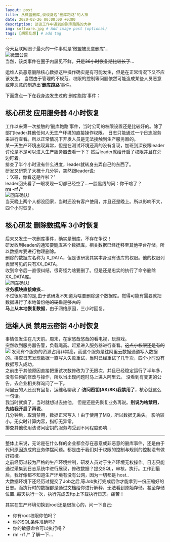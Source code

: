 ```yaml
---
layout: post
title: 从微盟删库,谈谈身边'删库跑路'的大神
date: 2020-02-26 00:00:00 +0300
description: 谈谈工作中遇到的删库跑路的大神
img: software.jpg # Add image post (optional)
tags: [胡思乱想] # add tag
---
```

今天互联网圈子最火的一件事就是‘微盟被恶意删库’...  
![微盟公告]({{site.baseurl}}/assets/img/weimeng.png)  
当然，该类事件在圈子内屡见不鲜，~~只是36小时恢复期比较长了~~...

运维人员恶意删除核心数据这种操作确实是有可能发生，但是在正常情况下又不应该发生。
当然由于管理的不规范、权限的控制等问题依然可能造成某些人员恶意或非恶意的制造出‘**删库跑路**’事件。

下面盘点一下在我身边发生过的‘删库跑路’事件：

## 核心研发 应用服务器 4小时恢复
工作以来第一次接触的‘删库跑路’事件，当时公司的权限设置还是比较好的。除了部门leader其他任何人无生产环境的直接操作权限。
日志只能通过一个日志服务来进行查看。所以正常情况下开发人员是无法接触到生产服务器的。    
某一天生产环境出现异常，但是在测试环境还真的没有复现，加班到深夜跟leader讨论是不是可以进入生产服务器去看一下？ 然后leader就给开启了权限并且在旁边盯着。  
排查了半个小时没有什么进度，leader就转身去弄自己的东西了。   
研发又研究了大概十几分钟，突然跟leader说:  
：‘X哥，你看这是咋啦？’    
leader回头看了一眼发现一切都已经空了...一脸黑线的问：你干啥了？  
**rm -rf /***  
![回车确认!]({{site.baseurl}}/assets/img/rm.png)  
当天晚上两个人都没回家，当时还没有客户使用，并且还是晚上。所以影响不大，四个小时恢复。

##  核心研发 删除数据库 3小时恢复
后来又发生一次删库事件，确实是删库，不存在争议！  
研发收到leader的通知要删库某个数据库，相关数据已经迁移至其他平台存储。所以数据库要进行物理删除。  
删除的数据库名称为 X_DATA，但是该研发其实本身没有该库的权限。他的权限列表里可见的只有XX_DATA。  
收到命令后一直很纠结，很奇怪为啥要删了。但是还是忠实的执行了命令删除 XX_DATA库。   
![回车确认!]({{site.baseurl}}/assets/img/bang.jpg)   
**业务模块直接瘫痪**...   
不过很厉害的是,由于该研发不知道为啥要删除这个数据库。觉得可能有需要就把数据进行了本地备份~~他的硬盘是够大的~~  
**马上从本地恢复数据**，由于网络原因，三小时回复。

##  运维人员 禁用云密钥  4小时恢复
事情仅发生在几天前。周末，在家悠哉悠哉的看电视，玩游戏。  
突然收到服务器告警，负载飚高。赶紧进入服务器进行查看。~~这点小权限还是有的~~   
![]({{site.baseurl}}/assets/img/load.png) 
发现有个服务的资源占用非常高，而这个服务是往阿里云数据通道写入数据的。排查日志发现数据一直写入失败重试，当时已经重试了几千次，四个小时没有数据写入成功。  
之前由于其他原因直接把重试次数修改为了无限次，并且已经稳定运行了半年多，没有任何的修改与操作，所以当出现问题时马上进入阿里云。 没看到有变更的公告，去企业相关群询问了一下。  
阿里云的人还没有回复，运维私聊我了:**访问密钥(AK/SK)我禁用了**，核心就这么一句话。  
我当时就疯了，当时就想过去抽他。 但是还是先恢复业务再说。**别说为啥禁用，先给我开启了再说**。  
几分钟后，取消禁用，数据正常写入！由于使用了MQ，所以数据无丢失。 影响较小。无实时计算内容，指标无异常。  
排查其他使用该访问密钥的服务均受到不同程度影响...

---
整体上来说，无论是在什么样的企业都会存在恶意或非恶意的删库事件，还是由于代码原因造成的业务停摆问题。都是由于我们对于权限的控制与规则的控制没有做好把控。  
之前经历过较为严格的生产环境控制，研发人员对于生产环境无权操作。日志只能通过采集到日志系统中进行展现，修改数据？提交SQL，审核，执行。工作到最后，我好像都不知道生产环境有没有公网，因为一切都是 host..  
大数据环境下还经历过提交了Job之后,等Job执行完成后你才能拿到一份压缩好的日志。而执行时的数据都是通过文档给你进行解释，无法看到原始存储。甚至存储位置..每天执行一次，执行完成去ftp上下载执行日志。痛苦！
    
其实在生产环境切换到root还是很担心的，问一下自己:  
*   你有root权限你怕吗？
*   你的SQL条件准确吗?
*   你的敏感命令可以执行吗？
*   rm -rf /* 了解一下...


